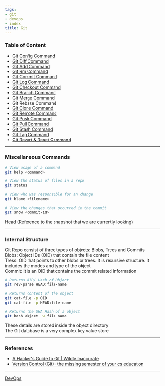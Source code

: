 ```yaml
---
tags:
- git
- devops
- index
title: Git
---
```


### Table of Content

* [Git Config Command](commands/git-config-command.md)
* [Git Diff Command](commands/git-diff-command.md)
* [Git Add Command](commands/git-add-command.md)
* [Git Rm Command](commands/git-rm-command.md)
* [Git Commit Command](commands/git-commit-command.md)
* [Git Log Command](commands/git-log-command.md)
* [Git Checkout Command](commands/git-checkout-command.md)
* [Git Branch Command](commands/git-branch-command.md)
* [Git Merge Command](commands/git-merge-command.md)
* [Git Rebase Command](commands/git-rebase-command.md)
* [Git Clone Command](commands/git-clone-command.md)
* [Git Remote Command](commands/git-remote-command.md)
* [Git Push Command](commands/git-push-command.md)
* [Git Pull Command](commands/git-pull-command.md)
* [Git Stash Command](commands/git-stash-command.md)
* [Git Tag Command](commands/git-tag-command.md)
* [Git Revert & Reset Command](commands/git-revert-and-reset-command.md)

---

### Miscellaneous Commands

````bash
# View usage of a command
git help <command> 			

# View the status of files in a repo
git status

# View who was responsible for an change
git blame <filename>

# View the changes that occurred in the commit
git show <commit-id>
````

Head (Reference to the snapshot that we are currently looking)

---

### Internal Structure

Git Repo consist of three types of objects: Blobs, Trees and Commits  
Blobs: Object IDs (OID) that contain the file content  
Tress: OID that points to other blobs or trees. It is recursive structure. It includes the modes and type of the object  
Commit: It is an OID that contains the commit related information

````bash
# Returns OID/ Hash of Object
git rev-parse HEAD:file-name

# Returns content of the object
git cat-file -p OID
git cat-file -p HEAD:file-name

# Returns the SHA Hash of a object
git hash-object -w file-name
````

These details are stored inside the object directory  
The Git database is a very complex key value store

---

### References

* [A Hacker's Guide to Git | Wildly Inaccurate](https://wildlyinaccurate.com/a-hackers-guide-to-git/)
* [Version Control (Git) · the missing semester of your cs education](https://missing.csail.mit.edu/2020/version-control/)

---

[DevOps](../devops.md)